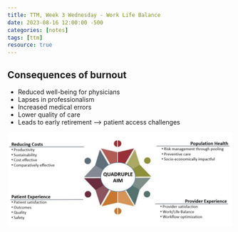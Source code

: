 ```yaml
---
title: TTM, Week 3 Wednesday - Work Life Balance
date: 2023-08-16 12:00:00 -500
categories: [notes]
tags: [ttm]
resource: true
---
```


## Consequences of burnout
 - Reduced well-being for physicians
 - Lapses in professionalism
 - Increased medical errors
 - Lower quality of care
 - Leads to early retirement --> patient access challenges
 
![Quadruple Aims](/img/HSS_quadruple_aim.png)